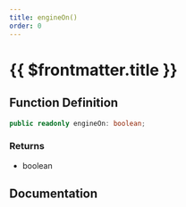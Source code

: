 ```yaml
---
title: engineOn()
order: 0
---
```


# {{ $frontmatter.title }}

## Function Definition

```ts
public readonly engineOn: boolean;
```

### Returns

* boolean

## Documentation

<!--@include: ./parts/engineOn.md-->
